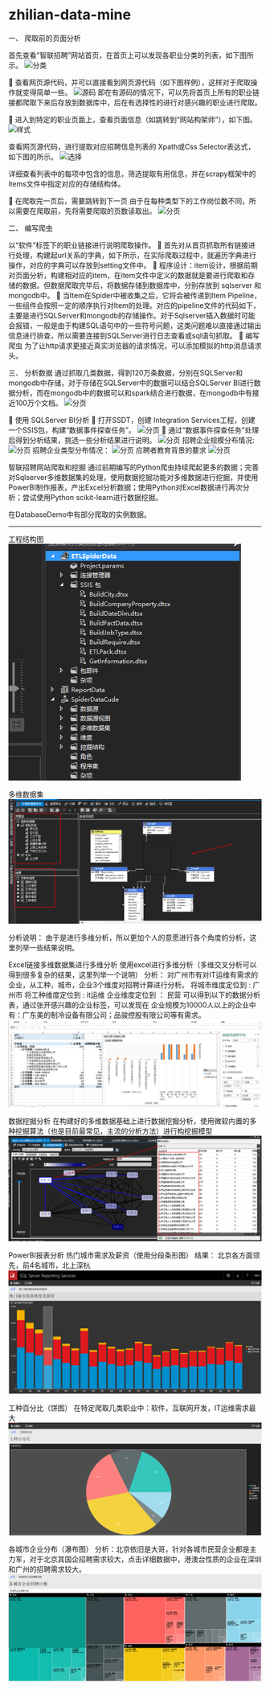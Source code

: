 # zhilian-data-mine

一、      爬取前的页面分析

首先查看”智联招聘”网站首页，在首页上可以发现各职业分类的列表，如下图所示。
![分类](https://github.com/Shadow-Hunter-X/Crawl-Recruit-Data/blob/master/res/res1.jpg)

	查看网页源代码，并可以直接看到网页源代码（如下图样例），这样对于爬取操作就变得简单一些。
![源码](https://github.com/Shadow-Hunter-X/Crawl-Recruit-Data/blob/master/res/res2.jpg)
即在有源码的情况下，可以先将首页上所有的职业链接都爬取下来后存放到数据库中，后在有选择性的进行对感兴趣的职业进行爬取。

	进入到特定的职业页面上，查看页面信息（如跳转到“网站构架师”），如下图。
![样式](https://github.com/Shadow-Hunter-X/Crawl-Recruit-Data/blob/master/res/res3.jpg)

查看网页源代码，进行提取对应招聘信息列表的 Xpath或Css Selector表达式，如下图的所示。
![选择](https://github.com/Shadow-Hunter-X/Crawl-Recruit-Data/blob/master/res/res4.jpg)

详细查看列表中的每项中包含的信息，筛选提取有用信息，并在scrapy框架中的items文件中指定对应的存储结构体。

	在爬取完一页后，需要跳转到下一页
由于在每种类型下的工作岗位数不同，所以需要在爬取前，先将需要爬取的页数读取出。
![分页](https://github.com/Shadow-Hunter-X/Crawl-Recruit-Data/blob/master/res/res5.jpg)

二、	编写爬虫

以“软件”标签下的职业链接进行说明爬取操作。
	首先对从首页抓取所有链接进行处理，构建起url关系的字典，如下所示，在实际爬取过程中，就遍历字典进行操作，对应的字典可以存放到setting文件中。
	程序设计：item设计，根据前期对页面分析，构建相对应的item，在item文件中定义的数据就是要进行爬取和存储的数据。但数据爬取完毕后，将数据存储到数据库中，分别存放到 sqlserver 和 mongodb中。
	当Item在Spider中被收集之后，它将会被传递到Item Pipeline，一些组件会按照一定的顺序执行对Item的处理。对应的pipeline文件的代码如下，主要是进行SQLServer和mongodb的存储操作。对于Sqlserver插入数据时可能会报错，一般是由于构建SQL语句中的一些符号问题，这类问题难以直接通过输出信息进行排查，所以需要连接到SQLServer进行日志查看或sql语句抓取。
	编写爬虫
为了让http请求更接近真实浏览器的请求情况，可以添加模拟的http消息请求头。

三、	分析数据
通过抓取几类数据，得到120万条数据，分别在SQLServer和mongodb中存储，对于存储在SQLServer中的数据可以结合SQLServer BI进行数据分析，而在mongodb中的数据可以和spark结合进行数据，在mongodb中有接近100万个文档。
![分页](https://github.com/Shadow-Hunter-X/Crawl-Recruit-Data/blob/master/res/ana1.jpg)

	使用 SQLServer BI分析
	打开SSDT，创建 Integration Services工程，创建一个SSIS包，构建“数据事件探查任务”。
![分页](https://github.com/Shadow-Hunter-X/Crawl-Recruit-Data/blob/master/res/ana2.jpg)
	通过“数据事件探查任务”处理后得到分析结果，挑选一些分析结果进行说明。
![分页](https://github.com/Shadow-Hunter-X/Crawl-Recruit-Data/blob/master/res/ana3.jpg)
招聘企业规模分布情况:
![分页](https://github.com/Shadow-Hunter-X/Crawl-Recruit-Data/blob/master/res/ana4.jpg)
招聘企业类型分布情况：
![分页](https://github.com/Shadow-Hunter-X/Crawl-Recruit-Data/blob/master/res/ana5.jpg)
应聘者教育背景的要求
![分页](https://github.com/Shadow-Hunter-X/Crawl-Recruit-Data/blob/master/res/ana6.jpg)


智联招聘网站爬取和挖掘
通过前期编写的Python爬虫持续爬起更多的数据；完善对Sqlserver多维数据集的处理，使用数据挖掘功能对多维数据进行挖掘，并使用PowerBI制作报表，产出Excel分析数据；使用Python对Excel数据进行再次分析；尝试使用Python scikit-learn进行数据挖掘。

在DatabaseDemo中有部分爬取的实例数据。

------------------------------------------------------------------------------------------------------------------------
工程结构图
![工程结构](https://github.com/Shadow-Hunter-X/zhilian-data-mine/blob/master/ReportData/res/1.png)

多维数据集
![多维数据集](https://github.com/Shadow-Hunter-X/zhilian-data-mine/blob/master/ReportData/res/2.png)

分析说明：
由于是进行多维分析，所以更加个人的意愿进行各个角度的分析，这里列举一些结果说明。

Excel链接多维数据集进行多维分析
使用excel进行多维分析（多维交叉分析可以得到很多复杂的结果，这里列举一个说明）
分析： 
对广州市有对IT运维有需求的企业，从工种，城市，企业3个维度对招聘计算进行分析。
将城市维度定位到 : 广州市
将工种维度定位到 : it运维
企业维度定位到  ： 民营
可以得到以下的数据分析表，通过张开感兴趣的企业标签，可以发现在 企业规模为10000人以上的企业中有：广东美的制冷设备有限公司；品骏控股有限公司等有需求。
![Excel分析](https://github.com/Shadow-Hunter-X/zhilian-data-mine/blob/master/ReportData/res/b.png)

数据挖掘分析
在构建好的多维数据基础上进行数据挖掘分析，使用微软内置的多种挖掘算法（也是目前最常见，主流的分析方法）进行构挖掘模型
![Excel分析](https://github.com/Shadow-Hunter-X/zhilian-data-mine/blob/master/ReportData/res/a.png)

PowerBI报表分析
热门城市需求及薪资（使用分段条形图）
结果： 北京各方面领先，前4名城市，北上深杭
![pwoerbi](https://github.com/Shadow-Hunter-X/zhilian-data-mine/blob/master/ReportData/res/3.png)

工种百分比（饼图）
在特定爬取几类职业中：软件，互联网开发，IT运维需求最大
![powerbi](https://github.com/Shadow-Hunter-X/zhilian-data-mine/blob/master/ReportData/res/4.png)

各城市企业分布（瀑布图）
分析：北京依旧是大哥，针对各城市民营企业都是主力军，对于北京其国企招聘需求较大，点击详细数据中，港澳台性质的企业在深圳和广州的招聘需求较大。
![powerbi](https://github.com/Shadow-Hunter-X/zhilian-data-mine/blob/master/ReportData/res/5.png)




